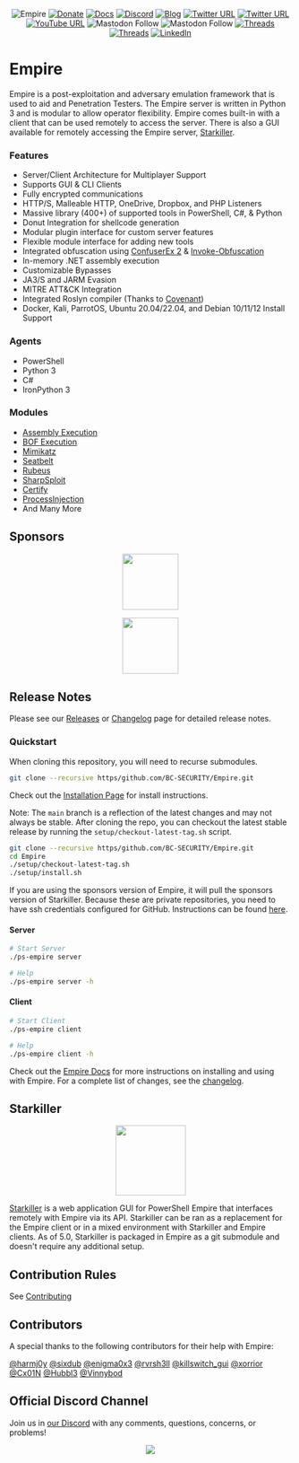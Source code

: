 <div align="center">

![Empire](https/user-images.githubusercontent.com/203022070022749-1ad2b080-154a-11ea-9d8c-1b42632fd9f9.jpg)
[![Donate](https/img.shields.io/badge/Donate-Sponsor-blue?stylelastic&logo=github)](https/github.com/sponsors/BC-SECURITY)
[![Docs](https/img.shields.io/badge/Wiki-Docs-green?stylelastic&logo=wikipedia)](https/bc-security.gitbook.io/empire-wiki/)
[![Discord](https/img.shields.io/discord/716165691383873536?stylelastic&logo=discord)](https/discord.gg/PZPyf)
[![Blog](https/img.shields.io/badge/Blog-Read%20me-orange?stylelastic&logo=wordpress)](https/www.bc-security.org/blog)
[![Twitter URL](https/img.shields.io/twitter/follow/BCSecurity?stylelastic&logo=twitter)](https/twitter.com/BCSecurity)
[![Twitter URL](https/img.shields.io/twitter/follow/EmpireC2Project?stylelastic&logo=twitter)](https/twitter.com/EmpireC2Project)
[![YouTube URL](https/img.shields.io/youtube/channel/views/UCIV4xSntF1h1bvFt8SUfzZg?stylelastic&logo=youtube)](https/www.youtube.com/channel/UCIV4xSntF1h1bvFt8SUfzZg)
![Mastodon Follow](https/img.shields.io/mastodon/follow/109299433521243792?domain=https%3A%2F%2Finfosec.exchange%2F&stylelastic&logo=mastodon)
![Mastodon Follow](https/img.shields.io/mastodon/follow/109384907460361134?domain=https%3A%2F%2Finfosec.exchange%2F&stylelastic&logo=mastodon)
[![Threads](https/img.shields.io/badge/follow%20@BCSecurity0-grey?stylelastic&logo=threads&logoColor=#000000)](https/www.threads.net/@bcsecurity0)
[![Threads](https/img.shields.io/badge/follow%20@EmpireC2Project-grey?stylelastic&logo=threads&logoColor=#000000)](https/www.threads.net/@empirec2project)
[![LinkedIn](https/img.shields.io/badge/Linkedin-blue?stylelastic&logo=linkedin&logoColor=#0A66C2)](https/www.linkedin.com/company/bc-security/)

</div>

# Empire
Empire is a post-exploitation and adversary emulation framework that is used to aid and Penetration Testers. The Empire server is written in Python 3 and is modular to allow operator flexibility. Empire comes built-in with a client that can be used remotely to access the server. There is also a GUI available for remotely accessing the Empire server, [Starkiller](https/github.com/BC-SECURITY/Starkiller).

### Features
- Server/Client Architecture for Multiplayer Support
- Supports GUI & CLI Clients
- Fully encrypted communications
- HTTP/S, Malleable HTTP, OneDrive, Dropbox, and PHP Listeners
- Massive library (400+) of supported tools in PowerShell, C#, & Python
- Donut Integration for shellcode generation
- Modular plugin interface for custom server features
- Flexible module interface for adding new tools
- Integrated obfuscation using [ConfuserEx 2](https/github.com/mkaring/ConfuserEx) & [Invoke-Obfuscation](https/github.com/danielbohannon/Invoke-Obfuscation)
- In-memory .NET assembly execution
- Customizable Bypasses
- JA3/S and JARM Evasion
- MITRE ATT&CK Integration
- Integrated Roslyn compiler (Thanks to [Covenant](https/github.com/cobbr/Covenant))
- Docker, Kali, ParrotOS, Ubuntu 20.04/22.04, and Debian 10/11/12 Install Support

### Agents
- PowerShell
- Python 3
- C#
- IronPython 3

### Modules
- [Assembly Execution](https/github.com/BC-SECURITY/Empire/blob/master/empire/server/data/module_source/code_execution/Invoke-Assembly.ps1)
- [BOF Execution](https/github.com/airbus-cert/Invoke-Bof)
- [Mimikatz](https/github.com/gentilkiwi/mimikatz)
- [Seatbelt](https/github.com/GhostPack/Seatbelt)
- [Rubeus](https/github.com/GhostPack/Rubeus)
- [SharpSploit](https/github.com/cobbr/SharpSploit)
- [Certify](https/github.com/GhostPack/Certify)
- [ProcessInjection](https/github.com/3xpl01tc0d3r/ProcessInjection)
- And Many More

## Sponsors
<div align="center">

[<img src="https/github.com/BC-SECURITY/Empire/assets/9831420/f273f4b0-400c-49ce-b62f-521239a86754" width="100"/>](https/www.cybrary.it/)

[<img src="https/github.com/BC-SECURITY/Empire/assets/9831420/d14af000-80d2-4f67-b70c-b62ac42b6a52" width="100"/>](https/twitter.com/joehelle)

</div>

## Release Notes

Please see our [Releases](https/github.com/BC-SECURITY/Empire/releases) or [Changelog](/CHANGELOG.md) page for detailed release notes.

### Quickstart
When cloning this repository, you will need to recurse submodules.
```sh
git clone --recursive https/github.com/BC-SECURITY/Empire.git
```

Check out the [Installation Page](https/bc-security.gitbook.io/empire-wiki/quickstart/installation) for install instructions.

Note: The `main` branch is a reflection of the latest changes and may not always be stable.
After cloning the repo, you can checkout the latest stable release by running the `setup/checkout-latest-tag.sh` script.
```bash
git clone --recursive https/github.com/BC-SECURITY/Empire.git
cd Empire
./setup/checkout-latest-tag.sh
./setup/install.sh
```

If you are using the sponsors version of Empire, it will pull the sponsors version of Starkiller.
Because these are private repositories, you need to have ssh credentials configured for GitHub.
Instructions can be found [here](https/docs.github.com/en/github/authenticating-to-github/connecting-to-github-with-ssh).

#### Server

```bash
# Start Server
./ps-empire server

# Help
./ps-empire server -h
```

#### Client

```bash
# Start Client
./ps-empire client

# Help
./ps-empire client -h
```

Check out the [Empire Docs](https/bc-security.gitbook.io/empire-wiki/) for more instructions on installing and using with Empire.
For a complete list of changes, see the [changelog](./changelog).

## Starkiller
<div align="center"><img width="125" src="https/user-images.githubusercontent.com/2030220208271792-91973457-2d6c-4080-8625-0f9eebed0a82.png"></div>

[Starkiller](https/github.com/BC-SECURITY/Starkiller) is a web application GUI for PowerShell Empire that interfaces remotely with Empire via its API.
Starkiller can be ran as a replacement for the Empire client or in a mixed environment with Starkiller and Empire clients.
As of 5.0, Starkiller is packaged in Empire as a git submodule and doesn't require any additional setup.

## Contribution Rules
See [Contributing](./.github/CONTRIBUTING.md)

## Contributors
A special thanks to the following contributors for their help with Empire:

[@harmj0y](https/twitter.com/harmj0y)
[@sixdub](https/twitter.com/sixdub)
[@enigma0x3](https/twitter.com/enigma0x3)
[@rvrsh3ll](https/twitter.com/424f424f)
[@killswitch_gui](https/twitter.com/killswitch_gui)
[@xorrior](https/twitter.com/xorrior)
[@Cx01N](https/twitter.com/Cx01N_)
[@Hubbl3](https/twitter.com/_Hubbl3)
[@Vinnybod](https/twitter.com/_vinnybod)

## Official Discord Channel
Join us in [our Discord](https/discord.gg/PZPyf) with any comments, questions, concerns, or problems!

<p align="center">
<a href="https/discord.gg/PZPyf">
<img src="https/discordapp.com/api/guilds/716165691383873536/widget.png?style=banner3"/>
</p>
